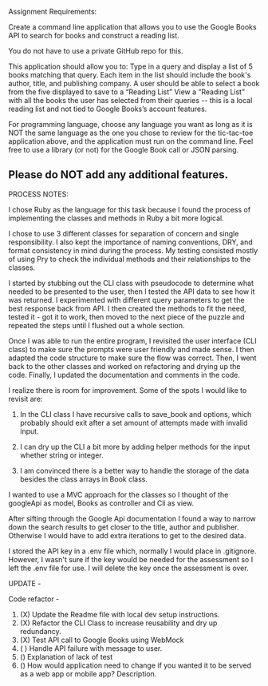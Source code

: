 Assignment Requirements:

Create a command line application that allows you to use the Google Books API to search for books and construct a reading list. 
 
You do not have to use a private GitHub repo for this.
 
This application should allow you to:
Type in a query and display a list of 5 books matching that query.
Each item in the list should include the book's author, title, and publishing company.
A user should be able to select a book from the five displayed to save to a “Reading List”
View a “Reading List” with all the books the user has selected from their queries -- this is a local reading list and not tied to Google Books’s account features.
 
For programming language, choose any language you want as long as it is NOT the same language as the one you chose to review for the tic-tac-toe application above, and the application must run on the command line. Feel free to use a library (or not) for the Google Book call or JSON parsing.
 
Please do NOT add any additional features. 
-----------------
PROCESS NOTES:

I chose Ruby as the language for this task because I found the process of implementing the classes and methods in Ruby a bit more logical. 

I chose to use 3 different classes for separation of concern and single responsibility. I also kept the importance of naming conventions,  DRY, and format consistency in mind during the process. My testing consisted mostly of using Pry to check the individual methods and their relationships to the classes.  

I started by stubbing out the CLI class with pseudocode to determine what needed to be presented to the user, then I tested the API data to see how it was returned. I experimented with different query parameters to get the best response back from API. I then created the methods to fit the need, tested it - got it to work, then moved to the next piece of the puzzle and repeated the steps until I flushed out a whole section. 

Once I was able to run the entire program, I revisited the user interface (CLI class) to make sure the prompts were user friendly and made sense. I then adapted the code structure to make sure the flow was correct. Then, I went back to the other classes and worked on refactoring and drying up the code. Finally, I updated the documentation and comments in the code.

I realize there is room for improvement. Some of the spots I would like to revisit are:

1) In the CLI class I have recursive calls to save_book and options, which probably should exit after a set amount of attempts made with invalid input.

2) I can dry up the CLI a bit more by adding helper methods for the input whether string or integer.

3) I am convinced there is a better way to handle the storage of the data besides the class arrays in Book class.

I wanted to use a MVC approach for the classes so I thought of the googleApi as model, Books as controller and Cli as view.  

After sifting through the Google Api documentation I found a way to narrow down the search results to get closer to the title, author and publisher. Otherwise I would have to add extra iterations to get to the desired data. 

I stored the API key in a .env file which, normally I would place in .gitignore. However, I wasn't sure if the key would be needed for the assessment so I left the .env file for use. I will delete the key once the assessment is over.

UPDATE -

Code refactor -
1. (X) Update the Readme file with local dev setup instructions.
2. (X) Refactor the CLI Class to increase reusability and dry up redundancy.
3. (X) Test API call to Google Books using WebMock
4. ( ) Handle API failure with message to user.
5. () Explanation of lack of test
6. () How would application need to change if you wanted it to be served as a web app or mobile app? Description.
